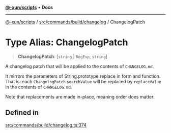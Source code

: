 [**@-xun/scripts**](../../../../../README.md) • **Docs**

***

[@-xun/scripts](../../../../../README.md) / [src/commands/build/changelog](../README.md) / ChangelogPatch

# Type Alias: ChangelogPatch

> **ChangelogPatch**: [`string` \| `RegExp`, `string`]

A changelog patch that will be applied to the contents of `CHANGELOG.md`.

It mirrors the parameters of String.prototype.replace in form and
function. That is: each `ChangelogPatch` `searchValue` will be replaced by
`replaceValue` in the contents of `CHANGELOG.md`.

Note that replacements are made in-place, meaning order does matter.

## Defined in

[src/commands/build/changelog.ts:374](https://github.com/Xunnamius/xscripts/blob/184c8e10da5407b40476129ff0f6e538d7df3af0/src/commands/build/changelog.ts#L374)
